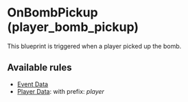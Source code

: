 # OnBombPickup (player_bomb_pickup)

This blueprint is triggered when a player picked up the bomb.

## Available rules

- [Event Data](GlobalEventData.md)
- [Player Data](GlobalPlayerData.md): with prefix: *player*
